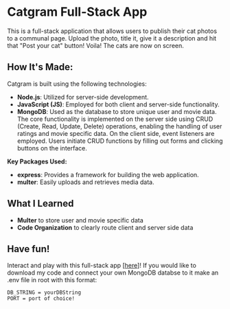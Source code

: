 # Catgram Full-Stack App
This is a full-stack application that allows users to publish their cat photos to a communal page.
Upload the photo, title it, give it a description and hit that "Post your cat" button! Voila! The cats are now on screen. 

## How It's Made:
Catgram is built using the following technologies:

- **Node.js**: Utilized for server-side development.
- **JavaScript (JS)**: Employed for both client and server-side functionality.
- **MongoDB**: Used as the database to store unique user and movie data.
The core functionality is implemented on the server side using CRUD (Create, Read, Update, Delete) operations, enabling the handling of user ratings and movie specific data. On the client side, event listeners are employed. Users initiate CRUD functions by filling out forms and clicking buttons on the interface.

**Key Packages Used:**
- **express**: Provides a framework for building the web application.
- **multer**: Easily uploads and retrieves media data.

## What I Learned
- **Multer** to store user and movie specific data
- **Code Organization** to clearly route client and server side data

## Have fun!
Interact and play with this full-stack app [[here](https://catgram-716r.onrender.com/)]! If you would like to download my code and connect your own MongoDB databse to it make an .env file in root with this format:
```
DB_STRING = yourDBString
PORT = port of choice!
```